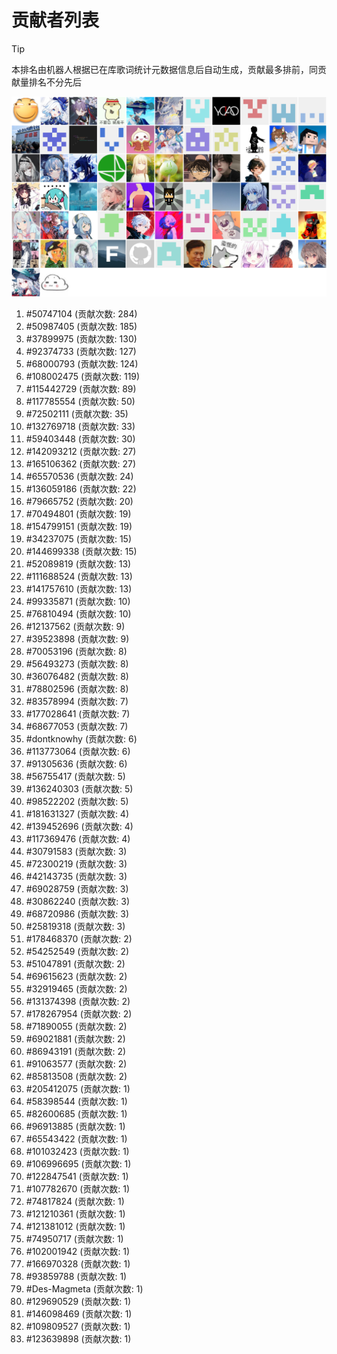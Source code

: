 # 贡献者列表

> [!TIP]
> 本排名由机器人根据已在库歌词统计元数据信息后自动生成，贡献最多排前，同贡献量排名不分先后

![贡献者头像画廊](./CONTRIBUTORS.svg)

1. #50747104 (贡献次数: 284)
2. #50987405 (贡献次数: 185)
3. #37899975 (贡献次数: 130)
4. #92374733 (贡献次数: 127)
5. #68000793 (贡献次数: 124)
6. #108002475 (贡献次数: 119)
7. #115442729 (贡献次数: 89)
8. #117785554 (贡献次数: 50)
9. #72502111 (贡献次数: 35)
10. #132769718 (贡献次数: 33)
11. #59403448 (贡献次数: 30)
12. #142093212 (贡献次数: 27)
13. #165106362 (贡献次数: 27)
14. #65570536 (贡献次数: 24)
15. #136059186 (贡献次数: 22)
16. #79665752 (贡献次数: 20)
17. #70494801 (贡献次数: 19)
18. #154799151 (贡献次数: 19)
19. #34237075 (贡献次数: 15)
20. #144699338 (贡献次数: 15)
21. #52089819 (贡献次数: 13)
22. #111688524 (贡献次数: 13)
23. #141757610 (贡献次数: 13)
24. #99335871 (贡献次数: 10)
25. #76810494 (贡献次数: 10)
26. #12137562 (贡献次数: 9)
27. #39523898 (贡献次数: 9)
28. #70053196 (贡献次数: 8)
29. #56493273 (贡献次数: 8)
30. #36076482 (贡献次数: 8)
31. #78802596 (贡献次数: 8)
32. #83578994 (贡献次数: 7)
33. #177028641 (贡献次数: 7)
34. #68677053 (贡献次数: 7)
35. #dontknowhy (贡献次数: 6)
36. #113773064 (贡献次数: 6)
37. #91305636 (贡献次数: 6)
38. #56755417 (贡献次数: 5)
39. #136240303 (贡献次数: 5)
40. #98522202 (贡献次数: 5)
41. #181631327 (贡献次数: 4)
42. #139452696 (贡献次数: 4)
43. #117369476 (贡献次数: 4)
44. #30791583 (贡献次数: 3)
45. #72300219 (贡献次数: 3)
46. #42143735 (贡献次数: 3)
47. #69028759 (贡献次数: 3)
48. #30862240 (贡献次数: 3)
49. #68720986 (贡献次数: 3)
50. #25819318 (贡献次数: 3)
51. #178468370 (贡献次数: 2)
52. #54252549 (贡献次数: 2)
53. #51047891 (贡献次数: 2)
54. #69615623 (贡献次数: 2)
55. #32919465 (贡献次数: 2)
56. #131374398 (贡献次数: 2)
57. #178267954 (贡献次数: 2)
58. #71890055 (贡献次数: 2)
59. #69021881 (贡献次数: 2)
60. #86943191 (贡献次数: 2)
61. #91063577 (贡献次数: 2)
62. #85813508 (贡献次数: 2)
63. #205412075 (贡献次数: 1)
64. #58398544 (贡献次数: 1)
65. #82600685 (贡献次数: 1)
66. #96913885 (贡献次数: 1)
67. #65543422 (贡献次数: 1)
68. #101032423 (贡献次数: 1)
69. #106996695 (贡献次数: 1)
70. #122847541 (贡献次数: 1)
71. #107782670 (贡献次数: 1)
72. #74817824 (贡献次数: 1)
73. #121210361 (贡献次数: 1)
74. #121381012 (贡献次数: 1)
75. #74950717 (贡献次数: 1)
76. #102001942 (贡献次数: 1)
77. #166970328 (贡献次数: 1)
78. #93859788 (贡献次数: 1)
79. #Des-Magmeta (贡献次数: 1)
80. #129690529 (贡献次数: 1)
81. #146098469 (贡献次数: 1)
82. #109809527 (贡献次数: 1)
83. #123639898 (贡献次数: 1)
